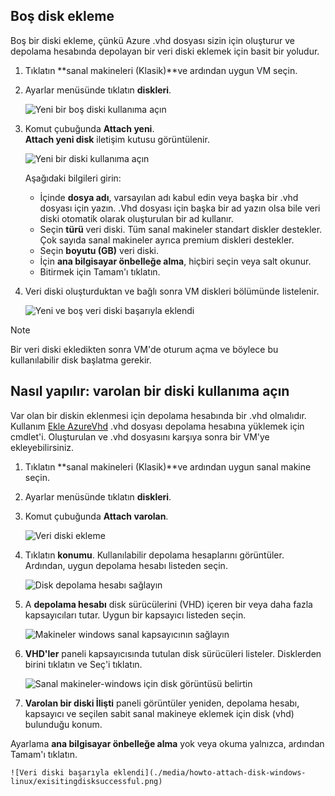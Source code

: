 


## <a name="attach-an-empty-disk"></a>Boş disk ekleme
Boş bir diski ekleme, çünkü Azure .vhd dosyası sizin için oluşturur ve depolama hesabında depolayan bir veri diski eklemek için basit bir yoludur.

1. Tıklatın **sanal makineleri (Klasik)**ve ardından uygun VM seçin.

2. Ayarlar menüsünde tıklatın **diskleri**.

   ![Yeni bir boş diski kullanıma açın](./media/howto-attach-disk-windows-linux/menudisksattachnew.png)

3. Komut çubuğunda **Attach yeni**.  
    **Attach yeni disk** iletişim kutusu görüntülenir.

    ![Yeni bir diski kullanıma açın](./media/howto-attach-disk-windows-linux/newdiskdetail.png)

    Aşağıdaki bilgileri girin:
    - İçinde **dosya adı**, varsayılan adı kabul edin veya başka bir .vhd dosyası için yazın. .Vhd dosyası için başka bir ad yazın olsa bile veri diski otomatik olarak oluşturulan bir ad kullanır.
    - Seçin **türü** veri diski. Tüm sanal makineler standart diskler destekler. Çok sayıda sanal makineler ayrıca premium diskleri destekler.
    - Seçin **boyutu (GB)** veri diski.
    - İçin **ana bilgisayar önbelleğe alma**, hiçbiri seçin veya salt okunur.
    - Bitirmek için Tamam'ı tıklatın.

4. Veri diski oluşturduktan ve bağlı sonra VM diskleri bölümünde listelenir.

   ![Yeni ve boş veri diski başarıyla eklendi](./media/howto-attach-disk-windows-linux/newdiskemptysuccessful.png)

> [!NOTE]
> Bir veri diski ekledikten sonra VM'de oturum açma ve böylece bu kullanılabilir disk başlatma gerekir.

## <a name="how-to-attach-an-existing-disk"></a>Nasıl yapılır: varolan bir diski kullanıma açın
Var olan bir diskin eklenmesi için depolama hesabında bir .vhd olmalıdır. Kullanım [Ekle AzureVhd](https://msdn.microsoft.com/library/azure/dn495173.aspx) .vhd dosyası depolama hesabına yüklemek için cmdlet'i. Oluşturulan ve .vhd dosyasını karşıya sonra bir VM'ye ekleyebilirsiniz.

1. Tıklatın **sanal makineleri (Klasik)**ve ardından uygun sanal makine seçin.

2. Ayarlar menüsünde tıklatın **diskleri**.

3. Komut çubuğunda **Attach varolan**.

    ![Veri diski ekleme](./media/howto-attach-disk-windows-linux/menudisksattachexisting.png)

4. Tıklatın **konumu**. Kullanılabilir depolama hesaplarını görüntüler. Ardından, uygun depolama hesabı listeden seçin.

    ![Disk depolama hesabı sağlayın](./media/howto-attach-disk-windows-linux/existdiskstorageaccounts.png)

5. A **depolama hesabı** disk sürücülerini (VHD) içeren bir veya daha fazla kapsayıcıları tutar. Uygun bir kapsayıcı listeden seçin.

    ![Makineler windows sanal kapsayıcının sağlayın](./media/howto-attach-disk-windows-linux/existdiskcontainers.png)

6. **VHD'ler** paneli kapsayıcısında tutulan disk sürücüleri listeler. Disklerden birini tıklatın ve Seç'i tıklatın.

    ![Sanal makineler-windows için disk görüntüsü belirtin](./media/howto-attach-disk-windows-linux/existdiskvhds.png)

7. **Varolan bir diski İlişti** paneli görüntüler yeniden, depolama hesabı, kapsayıcı ve seçilen sabit sanal makineye eklemek için disk (vhd) bulunduğu konum.

  Ayarlama **ana bilgisayar önbelleğe alma** yok veya okuma yalnızca, ardından Tamam'ı tıklatın.

    ![Veri diski başarıyla eklendi](./media/howto-attach-disk-windows-linux/exisitingdisksuccessful.png)
